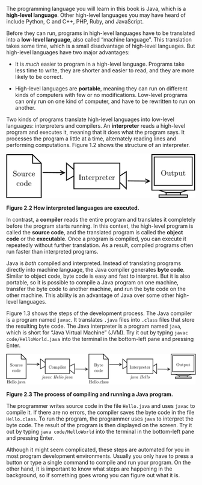 The programming language you will learn in this book is Java, which is a **high-level language**.
Other high-level languages you may have heard of include Python, C and C++, PHP, Ruby, and JavaScript.


Before they can run, programs in high-level languages have to be translated into a **low-level language**, also called “machine language”.
This translation takes some time, which is a small disadvantage of high-level languages.
But high-level languages have two major advantages:



*  It is *much* easier to program in a high-level language.
Programs take less time to write, they are shorter and easier to read, and they are more likely to be correct.


*  High-level languages are **portable**, meaning they can run on different kinds of computers with few or no modifications.
Low-level programs can only run on one kind of computer, and have to be rewritten to run on another.



Two kinds of programs translate high-level languages into low-level languages: interpreters and compilers.
An **interpreter** reads a high-level program and executes it, meaning that it does what the program says.
It processes the program a little at a time, alternately reading lines and performing computations.
Figure 1.2 shows the structure of an interpreter.

![Figure 2.2 How interpreted languages are executed.](figs/interpreter.jpg)

**Figure 2.2 How interpreted languages are executed.**


In contrast, a **compiler** reads the entire program and translates it completely before the program starts running.
In this context, the high-level program is called the **source code**, and the translated program is called the **object code** or the **executable**.
Once a program is compiled, you can execute it repeatedly without further translation.
As a result, compiled programs often run faster than interpreted programs.


Java is *both* compiled and interpreted.
Instead of translating programs directly into machine language, the Java compiler generates **byte code**.
Similar to object code, byte code is easy and fast to interpret.
But it is also portable, so it is possible to compile a Java program on one machine, transfer the byte code to another machine, and run the byte code on the other machine.
This ability is an advantage of Java over some other high-level languages.


Figure 1.3 shows the steps of the development process.
The Java compiler is a program named `javac`.
It translates `.java` files into `.class` files that store the resulting byte code.
The Java interpreter is a program named `java`, which is short for “Java Virtual Machine” (JVM).
Try it out by typing `javac code/HelloWorld.java` into the terminal in the bottom-left pane and pressing Enter.

![Figure 2.3 The process of compiling and running a Java program.](figs/compiler.jpg)

**Figure 2.3 The process of compiling and running a Java program.**

The programmer writes source code in the file `Hello.java` and uses `javac` to compile it.
If there are no errors, the compiler saves the byte code in the file `Hello.class`.
To run the program, the programmer uses `java` to interpret the byte code.
The result of the program is then displayed on the screen.
Try it out by typing `java code/HelloWorld` into the terminal in the bottom-left pane and pressing Enter.

Although it might seem complicated, these steps are automated for you in most program development environments.
Usually you only have to press a button or type a single command to compile and run your program.
On the other hand, it is important to know what steps are happening in the background, so if something goes wrong you can figure out what it is.